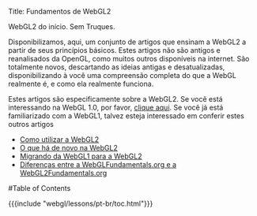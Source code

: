 Title: Fundamentos de WebGL2

WebGL2 do início. Sem Truques.

Disponibilizamos, aqui, um conjunto de artigos que ensinam a WebGL2 a partir de seus princípios básicos.
Estes artigos não são antigos e reanalisados da OpenGL, como muitos outros disponíveis na internet.
São totalmente novos, descartando as ideias antigas e desatualizadas, disponibilizando à você uma compreensão completa do que a WebGL realmente é, e como ela realmente funciona.

Estes artigos são especificamente sobre a WebGL2.
Se você está interessando na WebGL 1.0, por favor, [clique aqui](http://webglfundamentals.org).
Se você já está familiarizado com a WebGL1, talvez esteja interessado em conferir estes outros artigos

<ul>
<li><a href="/webgl/lessons/webgl-getting-webgl2.html">Como utilizar a WebGL2</a></li>
<li><a href="/webgl/lessons/webgl2-whats-new.html">O que há de novo na WebGL2</a></li>
<li><a href="/webgl/lessons/webgl1-to-webgl2.html">Migrando da WebGL1 para a WebGL2</a></li>
<li><a href="/webgl/lessons/webgl1-to-webgl2-fundamentals.html">Diferenças entre a WebGLFundamentals.org e a WebGL2Fundamentals.org</a></li>
</ul>

#Table of Contents

{{{include "webgl/lessons/pt-br/toc.html"}}}


<!--

{{{table_of_contents}}}

-->



